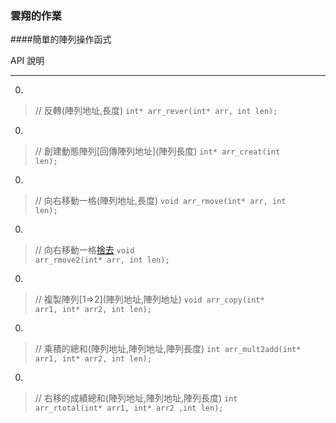 ### 雲翔的作業

####簡單的陣列操作函式

API 說明

---

0.
>// 反轉(陣列地址,長度)
<code>int* arr_rever(int* arr, int len);  </code>

0.
>// 創建動態陣列\[回傳陣列地址\](陣列長度)
<code>int* arr_creat(int len);  </code>

0.
>// 向右移動一格(陣列地址,長度)
<code>void arr_rmove(int* arr, int len);  </code>

0.
>// 向右移動一格[捨去](陣列地址,長度)
<code>void arr_rmove2(int* arr, int len);</code>

0.
>// 複製陣列\[1=>2\](陣列地址,陣列地址)
<code>void arr_copy(int* arr1, int* arr2, int len);  </code>

0.
>// 乘積的總和(陣列地址,陣列地址,陣列長度)
<code>int arr_mult2add(int* arr1, int* arr2, int len);</code>

0.
>// 右移的成績總和(陣列地址,陣列地址,陣列長度)
<code>int arr_rtotal(int* arr1, int* arr2 ,int len);</code>